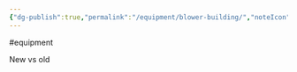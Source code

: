 ```yaml
---
{"dg-publish":true,"permalink":"/equipment/blower-building/","noteIcon":"","created":"2025-01-02T10:46:45.466-06:00"}
---
```


#equipment 

New vs old